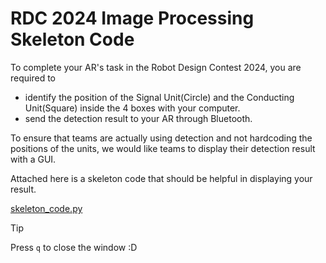 # RDC 2024 Image Processing Skeleton Code

To complete your AR's task in the Robot Design Contest 2024, you are required to

- identify the position of the Signal Unit(Circle) and the Conducting Unit(Square) inside the 4 boxes with your computer.
- send the detection result to your AR through Bluetooth.

To ensure that teams are actually using detection and not hardcoding the positions of the units, we would like teams to display their detection result with a GUI.

Attached here is a skeleton code that should be helpful in displaying your result.

[skeleton_code.py](./skeleton.py)

> [!TIP]
> Press `q` to close the window :D